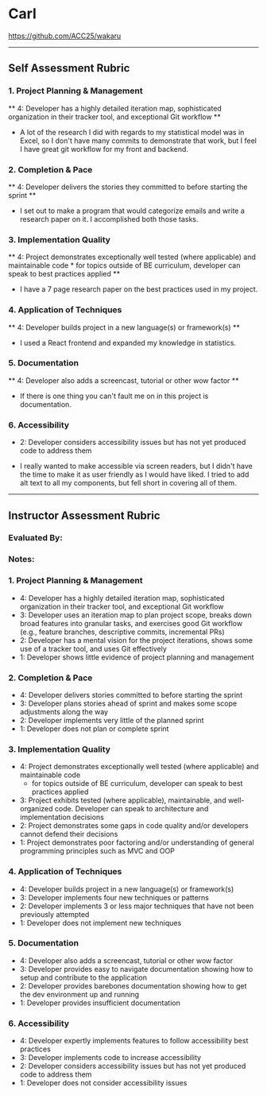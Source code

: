 # Carl

https://github.com/ACC25/wakaru

---------------

Self Assessment Rubric
------------

### 1. Project Planning & Management

**   4: Developer has a highly detailed iteration map, sophisticated organization in their tracker tool, and exceptional Git workflow **

+ A lot of the research I did with regards to my statistical model was in Excel, so I don't have many commits to demonstrate that work, but I feel I have great git workflow for my front and backend. 


### 2. Completion & Pace

**   4: Developer delivers the stories they committed to before starting the sprint **

+ I set out to make a program that would categorize emails and write a research paper on it. I accomplished both those tasks. 


### 3. Implementation Quality

**   4: Project demonstrates exceptionally well tested (where applicable) and maintainable code
      * for topics outside of BE curriculum, developer can speak to best practices applied **
      
 + I have a 7 page research paper on the best practices used in my project. 

### 4. Application of Techniques

**   4: Developer builds project in a new language(s) or framework(s) **

+ I used a React frontend and expanded my knowledge in statistics. 


### 5. Documentation

**   4: Developer also adds a screencast, tutorial or other wow factor **

+ If there is one thing you can't fault me on in this project is documentation. 


### 6. Accessibility

*   2: Developer considers accessibility issues but has not yet produced code to address them

+ I really wanted to make accessible via screen readers, but I didn't have the time to make it as user friendly as I would have liked. I tried to add alt text to all my components, but fell short in covering all of them.  

---------------


Instructor Assessment Rubric
------------

### Evaluated By:

### Notes: 

### 1. Project Planning & Management

*   4: Developer has a highly detailed iteration map, sophisticated organization in their tracker tool, and exceptional Git workflow
*   3: Developer uses an iteration map to plan project scope, breaks down broad features into granular tasks, and exercises good Git workflow (e.g., feature branches, descriptive commits, incremental PRs)
*   2: Developer has a mental vision for the project iterations, shows some use of a tracker tool, and uses Git effectively
*   1: Developer shows little evidence of project planning and management

### 2. Completion & Pace

*   4: Developer delivers stories committed to before starting the sprint
*   3: Developer plans stories ahead of sprint and makes some scope adjustments along the way
*   2: Developer implements very little of the planned sprint
*   1: Developer does not plan or complete sprint

### 3. Implementation Quality

*   4: Project demonstrates exceptionally well tested (where applicable) and maintainable code
      * for topics outside of BE curriculum, developer can speak to best practices applied
*   3: Project exhibits tested (where applicable), maintainable, and well-organized code. Developer can speak to architecture and implementation decisions
*   2: Project demonstrates some gaps in code quality and/or developers cannot defend their decisions
*   1: Project demonstrates poor factoring and/or understanding of general programming principles such as MVC and OOP

### 4. Application of Techniques

*   4: Developer builds project in a new language(s) or framework(s)
*   3: Developer implements four new techniques or patterns
*   2: Developer implements 3 or less major techniques that have not been previously attempted
*   1: Developer does not implement new techniques

### 5. Documentation

*   4: Developer also adds a screencast, tutorial or other wow factor
*   3: Developer provides easy to navigate documentation showing how to setup and contribute to the application
*   2: Developer provides barebones documentation showing how to get the dev environment up and running
*   1: Developer provides insufficient documentation

### 6. Accessibility

*   4: Developer expertly implements features to follow accessibility best practices
*   3: Developer implements code to increase accessibility
*   2: Developer considers accessibility issues but has not yet produced code to address them
*   1: Developer does not consider accessibility issues
